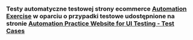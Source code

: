 ### Testy automatyczne testowej strony ecommerce [Automation Exercise](https://automationexercise.com/) w oparciu o przypadki testowe udostępnione na stronie [Automation Practice Website for UI Testing - Test Cases](https://automationexercise.com/test_cases)
